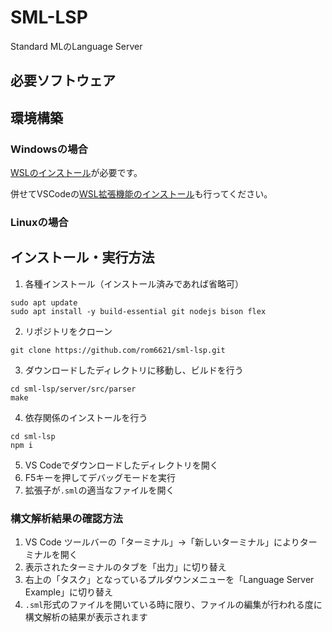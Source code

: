 # SML-LSP
Standard MLのLanguage Server

## 必要ソフトウェア

## 環境構築
### Windowsの場合
[WSLのインストール](https://learn.microsoft.com/ja-jp/windows/wsl/install)が必要です。

併せてVSCodeの[WSL拡張機能のインストール](https://learn.microsoft.com/ja-jp/windows/wsl/tutorials/wsl-vscode)も行ってください。
### Linuxの場合


## インストール・実行方法
1. 各種インストール（インストール済みであれば省略可）
```console
sudo apt update
sudo apt install -y build-essential git nodejs bison flex
```
2. リポジトリをクローン
```console
git clone https://github.com/rom6621/sml-lsp.git
```
3. ダウンロードしたディレクトリに移動し、ビルドを行う
```console
cd sml-lsp/server/src/parser
make
```
4. 依存関係のインストールを行う
```console
cd sml-lsp
npm i
```
5. VS Codeでダウンロードしたディレクトリを開く
6. F5キーを押してデバッグモードを実行
7. 拡張子が`.sml`の適当なファイルを開く

### 構文解析結果の確認方法
1. VS Code ツールバーの「ターミナル」→「新しいターミナル」によりターミナルを開く
2. 表示されたターミナルのタブを「出力」に切り替え
3. 右上の「タスク」となっているプルダウンメニューを「Language Server Example」に切り替え
4. `.sml`形式のファイルを開いている時に限り、ファイルの編集が行われる度に構文解析の結果が表示されます
